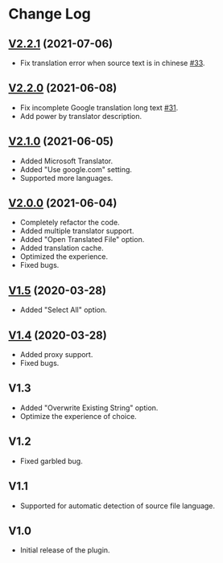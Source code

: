 # Change Log

## [V2.2.1](https://github.com/Airsaid/AndroidLocalizePlugin/releases/tag/v2.2.1) (2021-07-06)
- Fix translation error when source text is in chinese [#33](https://github.com/Airsaid/AndroidLocalizePlugin/issues/33).

## [V2.2.0](https://github.com/Airsaid/AndroidLocalizePlugin/releases/tag/v2.2.0) (2021-06-08)
- Fix incomplete Google translation long text [#31](https://github.com/Airsaid/AndroidLocalizePlugin/issues/31).
- Add power by translator description.

## [V2.1.0](https://github.com/Airsaid/AndroidLocalizePlugin/releases/tag/v2.1.0) (2021-06-05)
- Added Microsoft Translator.
- Added "Use google.com" setting.
- Supported more languages.

## [V2.0.0](https://github.com/Airsaid/AndroidLocalizePlugin/releases/tag/v2.0.0) (2021-06-04)
- Completely refactor the code.
- Added multiple translator support.
- Added "Open Translated File" option.
- Added translation cache.
- Optimized the experience.
- Fixed bugs.

## [V1.5](https://github.com/Airsaid/AndroidLocalizePlugin/releases/tag/v1.5) (2020-03-28)
- Added "Select All" option.

## [V1.4](https://github.com/Airsaid/AndroidLocalizePlugin/releases/tag/v1.4) (2020-03-28)
- Added proxy support.
- Fixed bugs.

## V1.3
- Added "Overwrite Existing String" option.
- Optimize the experience of choice.

## V1.2
- Fixed garbled bug.

## V1.1
- Supported for automatic detection of source file language.

## V1.0
- Initial release of the plugin.